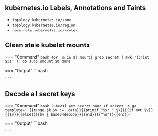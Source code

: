 ## kubernetes.io Labels, Annotations and Taints

* `topology.kubernetes.io/zone`
* `topology.kubernetes.io/region`
* `node-role.kubernetes.io/<role>`


## Clean stale kubelet mounts

=== "Command"
    ```bash
    for  m in $( mount| grep secret | awk '{print $3}' ); do
        sudo umount $m
    done
    ```

=== "Output"
    ```bash

    ```
    
## Decode all secret keys

=== "Command"
    ```bash
    kubectl get secret name-of-secret -o go-template='
    {{range $k,$v := .data}}{{printf "%s: " $k}}{{if not $v}}{{$v}}{{else}}{{$v | base64decode}}{{end}}{{"\n"}}{{end}}'  
    ```

=== "Output"
    ```bash

    ```    
  
